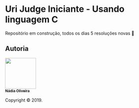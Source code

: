 # Uri Judge Iniciante - Usando linguagem C


Repositório em construção, todos os dias 5 resoluções novas :rocket:


## Autoria

[<img src="https://avatars0.githubusercontent.com/u/41811634?s=460&v=4" width="100px;"/><br/><sub><b>Nádia Oliveira</b></sub>](https://github.com/NadiaOliver)<br />

Copyright © 2019.

